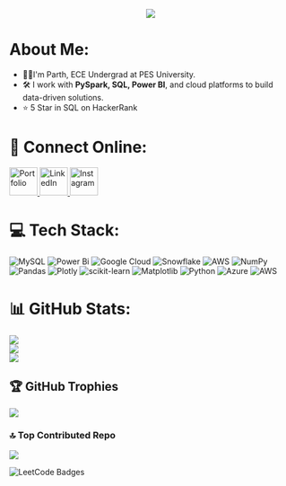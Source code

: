 <p align="center">
  <img src="https://capsule-render.vercel.app/api?type=waving&color=gradient&text=Hello!&height=100&section=header"/>
</p>

# About Me:
- 🙋‍♂️I'm Parth, ECE Undergrad at PES University.
- 🛠️ I work with <strong>PySpark, SQL, Power BI</strong>, and cloud platforms to build data-driven solutions.
- ⭐ 5 Star in SQL on HackerRank




# 💬 Connect Online:

  <a href="https://685aff595eccb908110f170f--calm-bienenstitch-01afc1.netlify.app/" target="_blank">
    <img height="50" src="https://user-images.githubusercontent.com/46517096/166972883-f5f1d88c-0246-4374-88ac-ded0f2cf0699.png" alt="Portfolio"/>
  </a>
  <a href="https://www.linkedin.com/in/parth01/" target="_blank">
    <img height="50" src="https://user-images.githubusercontent.com/46517096/166973395-19676cd8-f8ec-4abf-83ff-da8243505b82.png" alt="LinkedIn"/>
  </a>
  <a href="https://www.instagram.com/parth_0127/" target="_blank">
    <img height="50" src="https://user-images.githubusercontent.com/46517096/166974368-9798f39f-1f46-499c-b14e-81f0a3f83a06.png" alt="Instagram"/>
  </a>




# 💻 Tech Stack:
![MySQL](https://img.shields.io/badge/mysql-4479A1.svg?style=for-the-badge&logo=mysql&logoColor=white) ![Power Bi](https://img.shields.io/badge/power_bi-F2C811?style=for-the-badge&logo=powerbi&logoColor=black) ![Google Cloud](https://img.shields.io/badge/GoogleCloud-%234285F4.svg?style=for-the-badge&logo=google-cloud&logoColor=white) ![Snowflake](https://img.shields.io/badge/snowflake-%2329B5E8.svg?style=for-the-badge&logo=snowflake&logoColor=white) ![AWS](https://img.shields.io/badge/AWS-%23FF9900.svg?style=for-the-badge&logo=amazon-aws&logoColor=white) ![NumPy](https://img.shields.io/badge/numpy-%23013243.svg?style=for-the-badge&logo=numpy&logoColor=white) ![Pandas](https://img.shields.io/badge/pandas-%23150458.svg?style=for-the-badge&logo=pandas&logoColor=white) ![Plotly](https://img.shields.io/badge/Plotly-%233F4F75.svg?style=for-the-badge&logo=plotly&logoColor=white) ![scikit-learn](https://img.shields.io/badge/scikit--learn-%23F7931E.svg?style=for-the-badge&logo=scikit-learn&logoColor=white) ![Matplotlib](https://img.shields.io/badge/Matplotlib-%23ffffff.svg?style=for-the-badge&logo=Matplotlib&logoColor=black) ![Python](https://img.shields.io/badge/python-3670A0?style=for-the-badge&logo=python&logoColor=ffdd54) ![Azure](https://img.shields.io/badge/azure-%230072C6.svg?style=for-the-badge&logo=microsoftazure&logoColor=white) ![AWS](https://img.shields.io/badge/AWS-%23FF9900.svg?style=for-the-badge&logo=amazon-aws&logoColor=white)
# 📊 GitHub Stats:
![](https://github-readme-stats.vercel.app/api?username=Parthmeh27&theme=dark&hide_border=false&include_all_commits=true&count_private=true)<br/>
![](https://nirzak-streak-stats.vercel.app/?user=Parthmeh27&theme=dark&hide_border=false)<br/>
![](https://github-readme-stats.vercel.app/api/top-langs/?username=Parthmeh27&theme=dark&hide_border=false&include_all_commits=true&count_private=true&layout=compact)

## 🏆 GitHub Trophies
![](https://github-profile-trophy.vercel.app/?username=Parthmeh27&title=Repositories,Experience,Commits&theme=radical)


### 🔝 Top Contributed Repo
![](https://github-contributor-stats.vercel.app/api?username=Parthmeh27&limit=5&theme=radical&combine_all_yearly_contributions=true)

<!-- Proudly created with GPRM ( https://gprm.itsvg.in ) -->


<img src="https://leetcode-badge-showcase.vercel.app/api?username=Parth__27&theme=dark&border=no-border&ani
mated=true" alt="LeetCode Badges"/>

